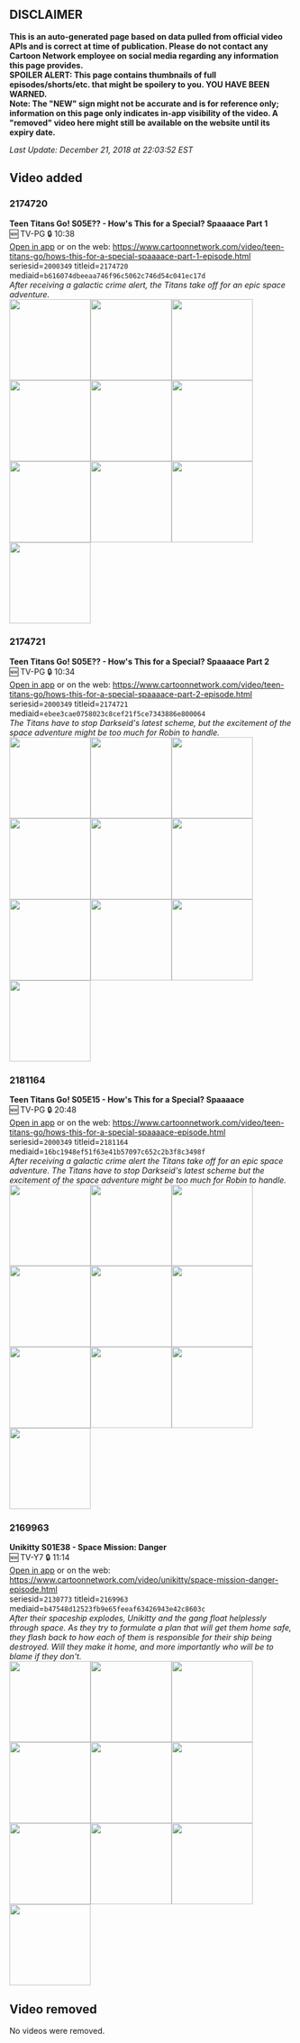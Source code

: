 ## DISCLAIMER
**This is an auto-generated page based on data pulled from official video APIs and is correct at time of publication. Please do not contact any Cartoon Network employee on social media regarding any information this page provides.**  
**SPOILER ALERT: This page contains thumbnails of full episodes/shorts/etc. that might be spoilery to you. YOU HAVE BEEN WARNED.**  
**Note: The "NEW" sign might not be accurate and is for reference only; information on this page only indicates in-app visibility of the video. A "removed" video here might still be available on the website until its expiry date.**  

_Last Update: December 21, 2018 at 22:03:52 EST_
## Video added
### 2174720
**Teen Titans Go! S05E?? - How's This for a Special? Spaaaace Part 1**  
🆕 TV-PG 🔒 10:38  
[Open in app](https://tinyurl.com/ycss9vg5) or on the web: https://www.cartoonnetwork.com/video/teen-titans-go/hows-this-for-a-special-spaaaace-part-1-episode.html  
seriesid=`2000349` titleid=`2174720` mediaid=`b616074dbeeaa746f96c5062c746d54c041ec17d`  
_After receiving a galactic crime alert, the Titans take off for an epic space adventure._  
<a href="https://i.cartoonnetwork.com/orchestrator/2174720_001_1280x720.jpg"><img src="https://i.cartoonnetwork.com/orchestrator/2174720_001_640x360.jpg" height="144px" /></a><a href="https://i.cartoonnetwork.com/orchestrator/2174720_002_1280x720.jpg"><img src="https://i.cartoonnetwork.com/orchestrator/2174720_002_640x360.jpg" height="144px" /></a><a href="https://i.cartoonnetwork.com/orchestrator/2174720_003_1280x720.jpg"><img src="https://i.cartoonnetwork.com/orchestrator/2174720_003_640x360.jpg" height="144px" /></a><a href="https://i.cartoonnetwork.com/orchestrator/2174720_004_1280x720.jpg"><img src="https://i.cartoonnetwork.com/orchestrator/2174720_004_640x360.jpg" height="144px" /></a><a href="https://i.cartoonnetwork.com/orchestrator/2174720_005_1280x720.jpg"><img src="https://i.cartoonnetwork.com/orchestrator/2174720_005_640x360.jpg" height="144px" /></a><a href="https://i.cartoonnetwork.com/orchestrator/2174720_006_1280x720.jpg"><img src="https://i.cartoonnetwork.com/orchestrator/2174720_006_640x360.jpg" height="144px" /></a><a href="https://i.cartoonnetwork.com/orchestrator/2174720_007_1280x720.jpg"><img src="https://i.cartoonnetwork.com/orchestrator/2174720_007_640x360.jpg" height="144px" /></a><a href="https://i.cartoonnetwork.com/orchestrator/2174720_008_1280x720.jpg"><img src="https://i.cartoonnetwork.com/orchestrator/2174720_008_640x360.jpg" height="144px" /></a><a href="https://i.cartoonnetwork.com/orchestrator/2174720_009_1280x720.jpg"><img src="https://i.cartoonnetwork.com/orchestrator/2174720_009_640x360.jpg" height="144px" /></a><a href="https://i.cartoonnetwork.com/orchestrator/2174720_010_1280x720.jpg"><img src="https://i.cartoonnetwork.com/orchestrator/2174720_010_640x360.jpg" height="144px" /></a>
### 2174721
**Teen Titans Go! S05E?? - How's This for a Special? Spaaaace Part 2**  
🆕 TV-PG 🔒 10:34  
[Open in app](https://tinyurl.com/ybjkr52d) or on the web: https://www.cartoonnetwork.com/video/teen-titans-go/hows-this-for-a-special-spaaaace-part-2-episode.html  
seriesid=`2000349` titleid=`2174721` mediaid=`ebee3cae0758023c8cef21f5ce7343886e800064`  
_The Titans have to stop Darkseid's latest scheme, but the excitement of the space adventure might be too much for Robin to handle._  
<a href="https://i.cartoonnetwork.com/orchestrator/2174721_001_1280x720.jpg"><img src="https://i.cartoonnetwork.com/orchestrator/2174721_001_640x360.jpg" height="144px" /></a><a href="https://i.cartoonnetwork.com/orchestrator/2174721_002_1280x720.jpg"><img src="https://i.cartoonnetwork.com/orchestrator/2174721_002_640x360.jpg" height="144px" /></a><a href="https://i.cartoonnetwork.com/orchestrator/2174721_003_1280x720.jpg"><img src="https://i.cartoonnetwork.com/orchestrator/2174721_003_640x360.jpg" height="144px" /></a><a href="https://i.cartoonnetwork.com/orchestrator/2174721_004_1280x720.jpg"><img src="https://i.cartoonnetwork.com/orchestrator/2174721_004_640x360.jpg" height="144px" /></a><a href="https://i.cartoonnetwork.com/orchestrator/2174721_005_1280x720.jpg"><img src="https://i.cartoonnetwork.com/orchestrator/2174721_005_640x360.jpg" height="144px" /></a><a href="https://i.cartoonnetwork.com/orchestrator/2174721_006_1280x720.jpg"><img src="https://i.cartoonnetwork.com/orchestrator/2174721_006_640x360.jpg" height="144px" /></a><a href="https://i.cartoonnetwork.com/orchestrator/2174721_007_1280x720.jpg"><img src="https://i.cartoonnetwork.com/orchestrator/2174721_007_640x360.jpg" height="144px" /></a><a href="https://i.cartoonnetwork.com/orchestrator/2174721_008_1280x720.jpg"><img src="https://i.cartoonnetwork.com/orchestrator/2174721_008_640x360.jpg" height="144px" /></a><a href="https://i.cartoonnetwork.com/orchestrator/2174721_009_1280x720.jpg"><img src="https://i.cartoonnetwork.com/orchestrator/2174721_009_640x360.jpg" height="144px" /></a><a href="https://i.cartoonnetwork.com/orchestrator/2174721_010_1280x720.jpg"><img src="https://i.cartoonnetwork.com/orchestrator/2174721_010_640x360.jpg" height="144px" /></a>
### 2181164
**Teen Titans Go! S05E15 - How's This for a Special? Spaaaace**  
🆕 TV-PG 🔒 20:48  
[Open in app](https://tinyurl.com/y97k2ac5) or on the web: https://www.cartoonnetwork.com/video/teen-titans-go/hows-this-for-a-special-spaaaace-episode.html  
seriesid=`2000349` titleid=`2181164` mediaid=`16bc1948ef51f63e41b57097c652c2b3f8c3498f`  
_After receiving a galactic crime alert the Titans take off for an epic space adventure. The Titans have to stop Darkseid's latest scheme but the excitement of the space adventure might be too much for Robin to handle._  
<a href="https://i.cartoonnetwork.com/orchestrator/2181164_001_1280x720.jpg"><img src="https://i.cartoonnetwork.com/orchestrator/2181164_001_640x360.jpg" height="144px" /></a><a href="https://i.cartoonnetwork.com/orchestrator/2181164_002_1280x720.jpg"><img src="https://i.cartoonnetwork.com/orchestrator/2181164_002_640x360.jpg" height="144px" /></a><a href="https://i.cartoonnetwork.com/orchestrator/2181164_003_1280x720.jpg"><img src="https://i.cartoonnetwork.com/orchestrator/2181164_003_640x360.jpg" height="144px" /></a><a href="https://i.cartoonnetwork.com/orchestrator/2181164_004_1280x720.jpg"><img src="https://i.cartoonnetwork.com/orchestrator/2181164_004_640x360.jpg" height="144px" /></a><a href="https://i.cartoonnetwork.com/orchestrator/2181164_005_1280x720.jpg"><img src="https://i.cartoonnetwork.com/orchestrator/2181164_005_640x360.jpg" height="144px" /></a><a href="https://i.cartoonnetwork.com/orchestrator/2181164_006_1280x720.jpg"><img src="https://i.cartoonnetwork.com/orchestrator/2181164_006_640x360.jpg" height="144px" /></a><a href="https://i.cartoonnetwork.com/orchestrator/2181164_007_1280x720.jpg"><img src="https://i.cartoonnetwork.com/orchestrator/2181164_007_640x360.jpg" height="144px" /></a><a href="https://i.cartoonnetwork.com/orchestrator/2181164_008_1280x720.jpg"><img src="https://i.cartoonnetwork.com/orchestrator/2181164_008_640x360.jpg" height="144px" /></a><a href="https://i.cartoonnetwork.com/orchestrator/2181164_009_1280x720.jpg"><img src="https://i.cartoonnetwork.com/orchestrator/2181164_009_640x360.jpg" height="144px" /></a><a href="https://i.cartoonnetwork.com/orchestrator/2181164_010_1280x720.jpg"><img src="https://i.cartoonnetwork.com/orchestrator/2181164_010_640x360.jpg" height="144px" /></a>
### 2169963
**Unikitty S01E38 - Space Mission: Danger**  
🆕 TV-Y7 🔒 11:14  
[Open in app](https://tinyurl.com/yckkrbat) or on the web: https://www.cartoonnetwork.com/video/unikitty/space-mission-danger-episode.html  
seriesid=`2130773` titleid=`2169963` mediaid=`b47548d12523fb9e65feeaf63426943e42c8603c`  
_After their spaceship explodes, Unikitty and the gang float helplessly through space. As they try to formulate a plan that will get them home safe, they flash back to how each of them is responsible for their ship being destroyed. Will they make it home, and more importantly who will be to blame if they don't._  
<a href="https://i.cartoonnetwork.com/orchestrator/2169963_001_1280x720.jpg"><img src="https://i.cartoonnetwork.com/orchestrator/2169963_001_640x360.jpg" height="144px" /></a><a href="https://i.cartoonnetwork.com/orchestrator/2169963_002_1280x720.jpg"><img src="https://i.cartoonnetwork.com/orchestrator/2169963_002_640x360.jpg" height="144px" /></a><a href="https://i.cartoonnetwork.com/orchestrator/2169963_003_1280x720.jpg"><img src="https://i.cartoonnetwork.com/orchestrator/2169963_003_640x360.jpg" height="144px" /></a><a href="https://i.cartoonnetwork.com/orchestrator/2169963_004_1280x720.jpg"><img src="https://i.cartoonnetwork.com/orchestrator/2169963_004_640x360.jpg" height="144px" /></a><a href="https://i.cartoonnetwork.com/orchestrator/2169963_005_1280x720.jpg"><img src="https://i.cartoonnetwork.com/orchestrator/2169963_005_640x360.jpg" height="144px" /></a><a href="https://i.cartoonnetwork.com/orchestrator/2169963_006_1280x720.jpg"><img src="https://i.cartoonnetwork.com/orchestrator/2169963_006_640x360.jpg" height="144px" /></a><a href="https://i.cartoonnetwork.com/orchestrator/2169963_007_1280x720.jpg"><img src="https://i.cartoonnetwork.com/orchestrator/2169963_007_640x360.jpg" height="144px" /></a><a href="https://i.cartoonnetwork.com/orchestrator/2169963_008_1280x720.jpg"><img src="https://i.cartoonnetwork.com/orchestrator/2169963_008_640x360.jpg" height="144px" /></a><a href="https://i.cartoonnetwork.com/orchestrator/2169963_009_1280x720.jpg"><img src="https://i.cartoonnetwork.com/orchestrator/2169963_009_640x360.jpg" height="144px" /></a><a href="https://i.cartoonnetwork.com/orchestrator/2169963_010_1280x720.jpg"><img src="https://i.cartoonnetwork.com/orchestrator/2169963_010_640x360.jpg" height="144px" /></a>
## Video removed
No videos were removed.
